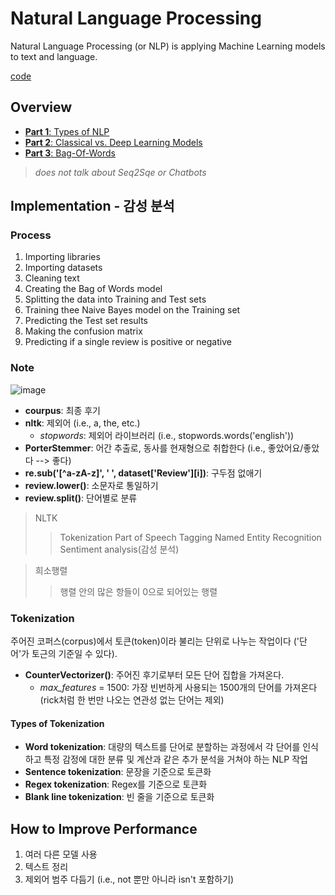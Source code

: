 # Natural Language Processing
Natural Language Processing (or NLP) is applying Machine Learning models to text and language.

[code](https://github.com/EricChoii/ai-boot-camp/blob/main/ai/nlp/natural_language_processing.ipynb)

## Overview
- [**Part 1**: Types of NLP](https://github.com/EricChoii/ai-boot-camp/blob/main/ai/nlp/types-of-nlp.md)
- [**Part 2**: Classical vs. Deep Learning Models](https://github.com/EricChoii/ai-boot-camp/blob/main/ai/nlp/classical-vs-dl.md)
- [**Part 3**: Bag-Of-Words](https://github.com/EricChoii/ai-boot-camp/blob/main/ai/nlp/bag-of-words.md)

> *does not talk about Seq2Sqe or Chatbots*

## Implementation - 감성 분석

### Process
1. Importing libraries
2. Importing datasets
3. Cleaning text
4. Creating the Bag of Words model
5. Splitting the data into Training and Test sets
6. Training thee Naive Bayes model on the Training set
7. Predicting the Test set results
8. Making the confusion matrix
9. Predicting if a single review is positive or negative

### Note
![image](https://user-images.githubusercontent.com/39285147/179498392-39d35dca-6727-4289-bf88-4122801fb1d5.png)

- **courpus**: 최종 후기
- **nltk**: 제외어 (i.e., a, the, etc.)
  - *stopwords*: 제외어 라이브러리 (i.e., stopwords.words('english'))
- **PorterStemmer**: 어간 추출로, 동사를 현재형으로 취합한다 (i.e., 좋았어요/좋았다 --> 좋다)
- **re.sub('[^a-zA-z]', ' ', dataset['Review'][i])**: 구두점 없애기
- **review.lower()**: 소문자로 통일하기
- **review.split()**: 단어별로 분류

> NLTK
>> Tokenization
>> Part of Speech Tagging
>> Named Entity Recognition
>> Sentiment analysis(감성 분석)

> 희소행렬
>> 행렬 안의 많은 항들이 0으로 되어있는 행렬

### Tokenization
주어진 코퍼스(corpus)에서 토큰(token)이라 불리는 단위로 나누는 작업이다 ('단어'가 토근의 기준일 수 있다).
- **CounterVectorizer()**: 주어진 후기로부터 모든 단어 집합을 가져온다.
  - *max_features* = 1500: 가장 빈번하게 사용되는 1500개의 단어를 가져온다 (rick처럼 한 번만 나오는 연관성 없는 단어는 제외)
  
#### Types of Tokenization
- **Word tokenization**: 대량의 텍스트를 단어로 분할하는 과정에서 각 단어를 인식하고 특정 감정에 대한 분류 및 계산과 같은 추가 분석을 거쳐야 하는 NLP 작업
- **Sentence tokenization**: 문장을 기준으로 토큰화
- **Regex tokenization**: Regex를 기준으로 토큰화
- **Blank line tokenization**: 빈 줄을 기준으로 토큰화
  
## How to Improve Performance
1. 여러 다른 모델 사용
2. 텍스트 정리
3. 제외어 범주 다듬기 (i.e., not 뿐만 아니라 isn't 포함하기)
